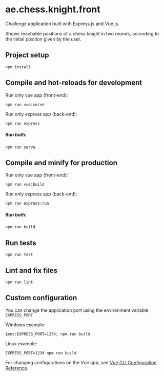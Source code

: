 # ae.chess.knight.front
Challenge application built with Express.js and Vue.js.

Shows reachable positions of a chess knight in two rounds, according to the initial position given by the user.

## Project setup
```
npm install
```

## Compile and hot-reloads for development
Run only vue app (front-end): 
```
npm run vue:serve
```
Run only express app (back-end): 
```
npm run express
```
##### Run both:
```
npm run serve
```

## Compile and minify for production
Run only vue app (front-end): 
```
npm run vue:build
```
Run only express app (back-end): 
```
npm run express:run
```
##### Run both:
```
npm run build
```

## Run tests
```
npm run test
```

## Lint and fix files
```
npm run lint
```

## Custom configuration
You can change the application port using the environment variable `EXPRESS_PORT`

Windows example:
```
$env:EXPRESS_PORT=1234; npm run build
```
Linux example:
```
EXPRESS_PORT=1234 npm run build
```
For changing configurations on the Vue app, see [Vue CLI Configuration Reference](https://cli.vuejs.org/config/).

